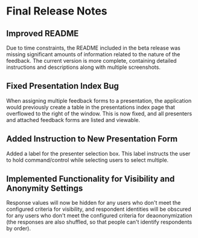 # Final Release Notes

## Improved README

Due to time constraints, the README included in the beta release was missing significant amounts of information related to the nature of the feedback. The current version is more complete, containing detailed instructions and descriptions along with multiple screenshots.

## Fixed Presentation Index Bug

When assigning multiple feedback forms to a presentation, the application would previously create a table in the presentations index page that overflowed to the right of the window. This is now fixed, and all presenters and attached feedback forms are listed and viewable.

## Added Instruction to New Presentation Form

Added a label for the presenter selection box. This label instructs the user to hold command/control while selecting users to select multiple.

## Implemented Functionality for Visibility and Anonymity Settings

Response values will now be hidden for any users who don't meet the configured criteria for visibility, and respondent identities will be obscured for any users who don't meet the configured criteria for deaononymization (the responses are also shuffled, so that people can't identify respondents by order).